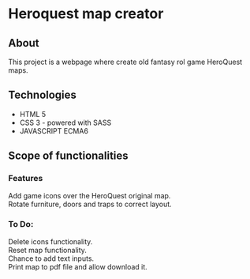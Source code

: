 # Heroquest map creator

## About
This project is a webpage where create old fantasy rol game HeroQuest maps.

## Technologies
* HTML 5
* CSS 3 - powered with SASS
* JAVASCRIPT ECMA6

## Scope of functionalities
### Features
Add game icons over the HeroQuest original map.  
Rotate furniture, doors and traps to correct layout.  
### To Do:
Delete icons functionality.  
Reset map functionality.  
Chance to add text inputs.  
Print map to pdf file and allow download it.  
